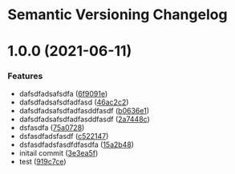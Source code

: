 # Semantic Versioning Changelog

# 1.0.0 (2021-06-11)


### Features

* dafsdfadsafsdfa ([6f9091e](https://github.com/Sajandhakal12/automated-semantic-release/commit/6f9091e47e337b44e6f73556d02383960461fdd6))
* dafsdfadsafsdfadfasd ([46ac2c2](https://github.com/Sajandhakal12/automated-semantic-release/commit/46ac2c28b8720e86a2e294538a7d44dd0aebb7f7))
* dafsdfadsafsdfadfasddfasdf ([b0636e1](https://github.com/Sajandhakal12/automated-semantic-release/commit/b0636e19204c92aea0b7e31114b67d7c80bea229))
* dafsdfadsafsdfadfasddfasdf ([2a7448c](https://github.com/Sajandhakal12/automated-semantic-release/commit/2a7448c12e82daf8fdb77ea9f97e004bdcee4252))
* dsfasdfa ([75a0728](https://github.com/Sajandhakal12/automated-semantic-release/commit/75a072832e270473959fb3b25b722301d2172ae1))
* dsfasdfadsfasdf ([c522147](https://github.com/Sajandhakal12/automated-semantic-release/commit/c5221473bd3fad2ff12b68620e772ac9d0c82290))
* dsfasdfadsfasdfdfasdfa ([15a2b48](https://github.com/Sajandhakal12/automated-semantic-release/commit/15a2b485407cc5da91a0f3eb28faebd04c1d1849))
* initail commit ([3e3ea5f](https://github.com/Sajandhakal12/automated-semantic-release/commit/3e3ea5fe4ff40355e15f2e83f8f0372bac9d51d7))
* test ([919c7ce](https://github.com/Sajandhakal12/automated-semantic-release/commit/919c7ce9b3be14e2aa6361ce5d05d9a036fd0073))
